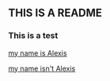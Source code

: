 ## THIS IS A README


### This is a test

[my name is Alexis](www.google.com)

[my name isn't Alexis](clubpenguinonline.com)
